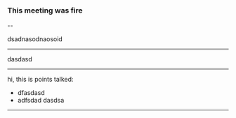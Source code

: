 ### This meeting was fire

--

dsadnasodnaosoid

----------

dasdasd

------

hi, this is points talked:

 - dfasdasd
 - adfsdad
 dasdsa
-------
